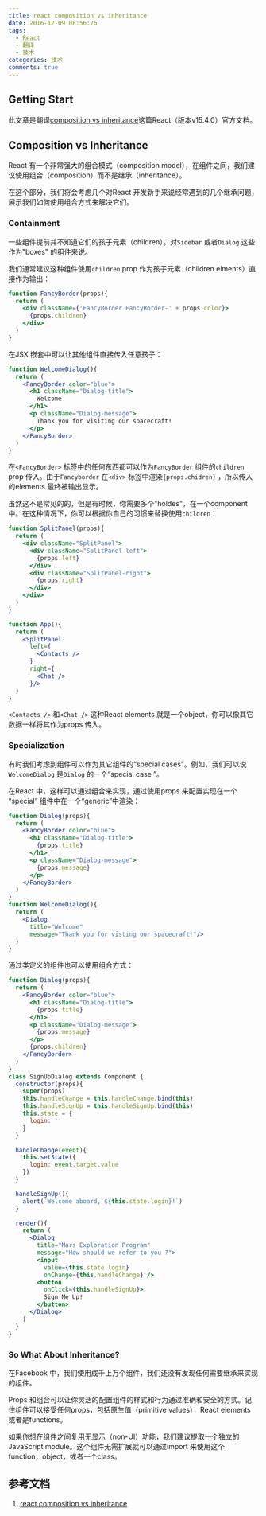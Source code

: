 ```yaml
---
title: react composition vs inheritance
date: 2016-12-09 08:56:26
tags:
  - React
  - 翻译
  - 技术
categories: 技术
comments: true
---
```


## Getting Start

此文章是翻译[composition vs inheritance](https://facebook.github.io/react/docs/composition-vs-inheritance.html)这篇React（版本v15.4.0）官方文档。

<!--more-->


## Composition vs Inheritance

React 有一个非常强大的组合模式（composition model），在组件之间，我们建议使用组合（composition）而不是继承（inheritance）。

在这个部分，我们将会考虑几个对React 开发新手来说经常遇到的几个继承问题，展示我们如何使用组合方式来解决它们。

### Containment

一些组件提前并不知道它们的孩子元素（children）。对`Sidebar` 或者`Dialog` 这些作为"boxes" 的组件来说。

我们通常建议这种组件使用`children` prop 作为孩子元素（children elments）直接作为输出：
```jsx
function FancyBorder(props){
  return (
    <div className={'FancyBorder FancyBorder-' + props.color}>
      {props.children}
    </div>
  )
}
```
在JSX 嵌套中可以让其他组件直接传入任意孩子：
```jsx
function WelcomeDialog(){
  return (
    <FancyBorder color="blue">
      <h1 className="Dialog-title">
        Welcome
      </h1>
      <p className="Dialog-message">
        Thank you for visiting our spacecraft!
      </p>
    </FancyBorder>
  )
}
```
在`<FancyBorder>` 标签中的任何东西都可以作为`FancyBorder` 组件的`children` prop 传入。由于`Fancyborder` 在`<div>` 标签中渲染`{props.chidren}` ，所以传入的elements 最终被输出显示。

虽然这不是常见的的，但是有时候，你需要多个"holdes"，在一个component 中。在这种情况下，你可以根据你自己的习惯来替换使用`children`：
```jsx
function SplitPanel(props){
  return (
    <div className="SplitPanel">
      <div className="SplitPanel-left">
        {props.left}
      </div>
      <div className="SplitPanel-right">
        {props.right}
      </div>
    </div>
  )
}

function App(){
  return (
    <SplitPanel
      left={
        <Contacts />
      }
      right={
        <Chat />
      }/>
  )
}
```
`<Contacts />` 和`<Chat />` 这种React elements 就是一个object，你可以像其它数据一样将其作为props 传入。

### Specialization

有时我们考虑到组件可以作为其它组件的“special cases”。例如，我们可以说`WelcomeDialog` 是`Dialog` 的一个“special case ”。

在React 中，这样可以通过组合来实现，通过使用props 来配置实现在一个 “special” 组件中在一个“generic”中渲染：
```jsx
function Dialog(props){
  return (
    <FancyBorder color="blue">
      <h1 className="Dialog-title">
        {props.title}
      </h1>
      <p className="Dialog-message">
        {props.message}
      </p>
    </FancyBorder>
  )
}
function WelcomeDialog(){
  return (
    <Dialog
      title="Welcome"
      message="Thank you for visting our spacecraft!"/>
  )
}
```
通过类定义的组件也可以使用组合方式：
```jsx
function Dialog(props){
  return (
    <FancyBorder color="blue">
      <h1 className="Dialog-title">
        {props.title}
      </h1>
      <p className="Dialog-message">
        {props.message}
      </p>
      {props.children}
    </FancyBorder>
  )
}
class SignUpDialog extends Component {
  constructor(props){
    super(props)
    this.handleChange = this.handleChange.bind(this)
    this.handleSignUp = this.handleSignUp.bind(this)
    this.state = {
      login: ''
    }
  }

  handleChange(event){
    this.setState({
      login: event.target.value
    })
  }

  handleSignUp(){
    alert(`Welcome aboard, ${this.state.login}!`)
  }

  render(){
    return (
      <Dialog
        title="Mars Exploration Program"
        message="How should we refer to you ?">
        <input
          value={this.state.login}
          onChange={this.handleChange} />
        <button
          onClick={this.handleSignUp}>
          Sign Me Up!
        </button>
      </Dialog>
    )
  }
}
```
### So What About Inheritance?

在Facebook 中，我们使用成千上万个组件，我们还没有发现任何需要继承来实现的组件。

Props 和组合可以让你灵活的配置组件的样式和行为通过准确和安全的方式。记住组件可以接受任何props，包括原生值（primitive values），React elements 或者是functions。

如果你想在组件之间复用无显示（non-UI）功能，我们建议提取一个独立的JavaScript module。这个组件无需扩展就可以通过import 来使用这个function，object，或者一个class。

## 参考文档

1. [react composition vs inheritance](https://facebook.github.io/react/docs/composition-vs-inheritance.html)

